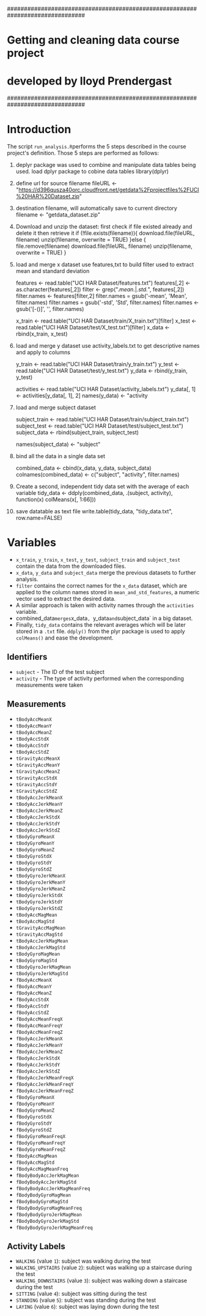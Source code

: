 ###############################################################################
# Getting and cleaning data course project
# developed by lloyd Prendergast
###############################################################################

# Introduction

The script `run_analysis.R`performs the 5 steps described in the course project's definition.
Those 5 steps are performed as follows:

1. deplyr package was used to combine and manipulate data tables being used.
   load dplyr package to cobine data tables
   library(dplyr)

2. define url for source filename
   fileURL <- "https://d396qusza40orc.cloudfront.net/getdata%2Fprojectfiles%2FUCI%20HAR%20Dataset.zip"

3. destination filename, will automatically save to current directory
   filename <- "getdata_dataset.zip"

4. Download and unzip the dataset:
   first check if file existed already and delete it then retrieve it
   if (!file.exists(filename)){
     download.file(fileURL, filename)
     unzip(filename, overwrite = TRUE) 
   }else {
     file.remove(filename)
     download.file(fileURL, filename)
      unzip(filename, overwrite = TRUE)
   }
  
5. load and merge x dataset 
   use features,txt to build filter used to extract mean and standard deviation
   
   features <- read.table("UCI HAR Dataset/features.txt")
   features[,2] <- as.character(features[,2])
   filter <- grep(".*mean.*|.*std.*", features[,2])
   filter.names <- features[filter,2]
   filter.names = gsub('-mean', 'Mean', filter.names)
   filter.names = gsub('-std', 'Std', filter.names)
   filter.names <- gsub('[-()]', '', filter.names)

   x_train <- read.table("UCI HAR Dataset/train/X_train.txt")[filter]
   x_test <- read.table("UCI HAR Dataset/test/X_test.txt")[filter]
   x_data <- rbind(x_train, x_test)

6. load and merge y dataset
   use activity_labels.txt to get descriptive names and apply to columns
   
   y_train <- read.table("UCI HAR Dataset/train/y_train.txt")
   y_test <- read.table("UCI HAR Dataset/test/y_test.txt")
   y_data <- rbind(y_train, y_test)

   activities <- read.table("UCI HAR Dataset/activity_labels.txt")
   y_data[, 1] <- activities[y_data[, 1], 2]
   names(y_data) <- "activity
   
7. load and merge subject dataset

   subject_train <- read.table("UCI HAR Dataset/train/subject_train.txt")
   subject_test <- read.table("UCI HAR Dataset/test/subject_test.txt")
   subject_data <- rbind(subject_train, subject_test)

   names(subject_data) <- "subject"
   
8. bind all the data in a single data set

   combined_data <- cbind(x_data, y_data, subject_data)
   colnames(combined_data) <- c("subject", "activity", filter.names)

9. Create a second, independent tidy data set with the average of each variable
   tidy_data <- ddply(combined_data, .(subject, activity), function(x) colMeans(x[, 1:66]))

10. save datatable as text file 
   write.table(tidy_data, "tidy_data.txt", row.name=FALSE)
   
   
# Variables

* `x_train`, `y_train`, `x_test`, `y_test`, `subject_train` and `subject_test` contain the data from the downloaded files.
* `x_data`, `y_data` and `subject_data` merge the previous datasets to further analysis.
* `filter` contains the correct names for the `x_data` dataset, which are applied to the column names stored in `mean_and_std_features`,   a numeric vector used to extract the desired data.
* A similar approach is taken with activity names through the `activities` variable.
* combined_data` merges `x_data`, `y_data` and `subject_data` in a big dataset.
* Finally, `tidy_data` contains the relevant averages which will be later stored in a `.txt` file. `ddply()` from the plyr package is used to apply `colMeans()` and ease the development.

## Identifiers

* `subject` - The ID of the test subject
* `activity` - The type of activity performed when the corresponding measurements were taken

## Measurements

* `tBodyAccMeanX`
* `tBodyAccMeanY`
* `tBodyAccMeanZ`
* `tBodyAccStdX`
* `tBodyAccStdY`
* `tBodyAccStdZ`
* `tGravityAccMeanX`
* `tGravityAccMeanY`
* `tGravityAccMeanZ`
* `tGravityAccStdX`
* `tGravityAccStdY`
* `tGravityAccStdZ`
* `tBodyAccJerkMeanX`
* `tBodyAccJerkMeanY`
* `tBodyAccJerkMeanZ`
* `tBodyAccJerkStdX`
* `tBodyAccJerkStdY`
* `tBodyAccJerkStdZ`
* `tBodyGyroMeanX`
* `tBodyGyroMeanY`
* `tBodyGyroMeanZ`
* `tBodyGyroStdX`
* `tBodyGyroStdY`
* `tBodyGyroStdZ`
* `tBodyGyroJerkMeanX`
* `tBodyGyroJerkMeanY`
* `tBodyGyroJerkMeanZ`
* `tBodyGyroJerkStdX`
* `tBodyGyroJerkStdY`
* `tBodyGyroJerkStdZ`
* `tBodyAccMagMean`
* `tBodyAccMagStd`
* `tGravityAccMagMean`
* `tGravityAccMagStd`
* `tBodyAccJerkMagMean`
* `tBodyAccJerkMagStd`
* `tBodyGyroMagMean`
* `tBodyGyroMagStd`
* `tBodyGyroJerkMagMean`
* `tBodyGyroJerkMagStd`
* `fBodyAccMeanX`
* `fBodyAccMeanY`
* `fBodyAccMeanZ`
* `fBodyAccStdX`
* `fBodyAccStdY`
* `fBodyAccStdZ`
* `fBodyAccMeanFreqX`
* `fBodyAccMeanFreqY`
* `fBodyAccMeanFreqZ`
* `fBodyAccJerkMeanX`
* `fBodyAccJerkMeanY`
* `fBodyAccJerkMeanZ`
* `fBodyAccJerkStdX`
* `fBodyAccJerkStdY`
* `fBodyAccJerkStdZ`
* `fBodyAccJerkMeanFreqX`
* `fBodyAccJerkMeanFreqY`
* `fBodyAccJerkMeanFreqZ`
* `fBodyGyroMeanX`
* `fBodyGyroMeanY`
* `fBodyGyroMeanZ`
* `fBodyGyroStdX`
* `fBodyGyroStdY`
* `fBodyGyroStdZ`
* `fBodyGyroMeanFreqX`
* `fBodyGyroMeanFreqY`
* `fBodyGyroMeanFreqZ`
* `fBodyAccMagMean`
* `fBodyAccMagStd`
* `fBodyAccMagMeanFreq`
* `fBodyBodyAccJerkMagMean`
* `fBodyBodyAccJerkMagStd`
* `fBodyBodyAccJerkMagMeanFreq`
* `fBodyBodyGyroMagMean`
* `fBodyBodyGyroMagStd`
* `fBodyBodyGyroMagMeanFreq`
* `fBodyBodyGyroJerkMagMean`
* `fBodyBodyGyroJerkMagStd`
* `fBodyBodyGyroJerkMagMeanFreq`

## Activity Labels

* `WALKING` (value `1`): subject was walking during the test
* `WALKING_UPSTAIRS` (value `2`): subject was walking up a staircase during the test
* `WALKING_DOWNSTAIRS` (value `3`): subject was walking down a staircase during the test
* `SITTING` (value `4`): subject was sitting during the test
* `STANDING` (value `5`): subject was standing during the test
* `LAYING` (value `6`): subject was laying down during the test
